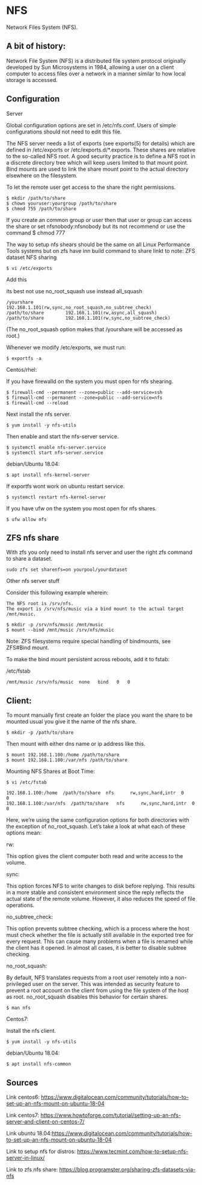 # NFS

Network Files System (NFS).

## A bit of history:

Network File System (NFS) is a distributed file system protocol originally developed by Sun Microsystems in 1984, 
allowing a user on a client computer to access files over a network in a manner similar to how local storage is accessed.



## Configuration


Server


Global configuration options are set in /etc/nfs.conf. Users of simple configurations should not need to edit this file.

The NFS server needs a list of exports (see exports(5) for details) which are defined in /etc/exports or /etc/exports.d/*.exports. 
These shares are relative to the so-called NFS root. 
A good security practice is to define a NFS root in a discrete directory tree which will keep users limited to that mount point.
Bind mounts are used to link the share mount point to the actual directory elsewhere on the filesystem.

To let the remote user get access to the share the right permissions.

```
$ mkdir /path/to/share
$ chown youruser:yourgroup /path/to/share
$ chmod 755 /path/to/share
```
If you create an common group or user then that user or group can access the share or set nfsnobody:nfsnobody but 
its not recommend or use the command $ chmod 777 

The way to setup nfs shears should be the same on all Linux Performance Tools systems but on zfs have 
inn build command to share linkt to note: ZFS dataset NFS sharing

```
$ vi /etc/exports 
```
Add this 


its best not use no_root_squash use instead all_squash

```
/yourshare          192.168.1.101(rw,sync,no_root_squash,no_subtree_check)
/path/to/share        192.168.1.101(rw,async,all_squash)
/path/to/share        192.168.1.101(rw,sync,no_subtree_check)
```
(The no_root_squash option makes that /yourshare will be accessed as root.)

Whenever we modify /etc/exports, we must run:

```
$ exportfs -a
```

Centos/rhel: 

If you have firewalld on the system  you must open for nfs shearing.

```
$ firewall-cmd --permanent --zone=public --add-service=ssh
$ firewall-cmd --permanent --zone=public --add-service=nfs
$ firewall-cmd --reload
```
Next install the nfs server.

```
$ yum install -y nfs-utils
```
Then enable and start the nfs-server service.

```
$ systemctl enable nfs-server.service
$ systemctl start nfs-server.service

```
debian/Ubuntu 18.04: 

```
$ apt install nfs-kernel-server
```

If exportfs wont work on ubuntu restart service.

```
$ systemctl restart nfs-kernel-server
```

If you have ufw on the system you most open for nfs shares.

```
$ ufw allow nfs 
```
## ZFS nfs share

With zfs you only need to install nfs server and user the right zfs command to share a dataset.

```
sudo zfs set sharenfs=on yourpool/yourdataset
```

Other nfs server stuff 

Consider this following example wherein:

    The NFS root is /srv/nfs.
    The export is /srv/nfs/music via a bind mount to the actual target /mnt/music.
    
```
$ mkdir -p /srv/nfs/music /mnt/music
$ mount --bind /mnt/music /srv/nfs/music
```
Note: ZFS filesystems require special handling of bindmounts, see ZFS#Bind mount.

To make the bind mount persistent across reboots, add it to fstab:

/etc/fstab

```
/mnt/music /srv/nfs/music  none   bind   0   0
```

## Client:

To mount manually first create an folder the place you want the 
share to be mounted usual you give it the name of the nfs share.

```
$ mkdir -p /path/to/share
```
Then mount with either dns name or ip address like this.

```
$ mount 192.168.1.100:/home /path/to/share
$ mount 192.168.1.100:/var/nfs /path/to/share
```
Mounting NFS Shares at Boot Time:

```
$ vi /etc/fstab
```

```
192.168.1.100:/home  /path/to/share  nfs      rw,sync,hard,intr  0     0
192.168.1.100:/var/nfs  /path/to/share   nfs      rw,sync,hard,intr  0     0
```
Here, we’re using the same configuration options for both directories with the exception of no_root_squash. Let’s take a look at what each of these options mean:

rw: 

This option gives the client computer 
both read and write access to the volume.
    
sync: 

This option forces NFS to write changes to disk before replying. This results in a more 
stable and consistent environment since the reply reflects the actual state of the remote volume. 
However, it also reduces the speed of file operations.

no_subtree_check: 

This option prevents subtree checking, which is a process where the host must check whether 
the file is actually still available in the exported tree for every request. This can cause many problems when a 
file is renamed while the client has it opened. In almost all cases, it is better to disable subtree checking.
    

no_root_squash: 

By default, NFS translates requests from a root user remotely into a non-privileged user on the server. 
This was intended as security feature to prevent a root account on the client from using the file system of the host as root. 
no_root_squash disables this behavior for certain shares.

```
$ man nfs

```
Centos7: 

Install the nfs client.

```
$ yum install -y nfs-utils 
```
debian/Ubuntu 18.04: 

```
$ apt install nfs-common
```



Sources
-------

Link centos6: https://www.digitalocean.com/community/tutorials/how-to-set-up-an-nfs-mount-on-ubuntu-18-04

Link centos7: https://www.howtoforge.com/tutorial/setting-up-an-nfs-server-and-client-on-centos-7/

Link ubuntu 18.04:https://www.digitalocean.com/community/tutorials/how-to-set-up-an-nfs-mount-on-ubuntu-18-04

Link to setup nfs for distros: https://www.tecmint.com/how-to-setup-nfs-server-in-linux/

Link to zfs nfs share: https://blog.programster.org/sharing-zfs-datasets-via-nfs


